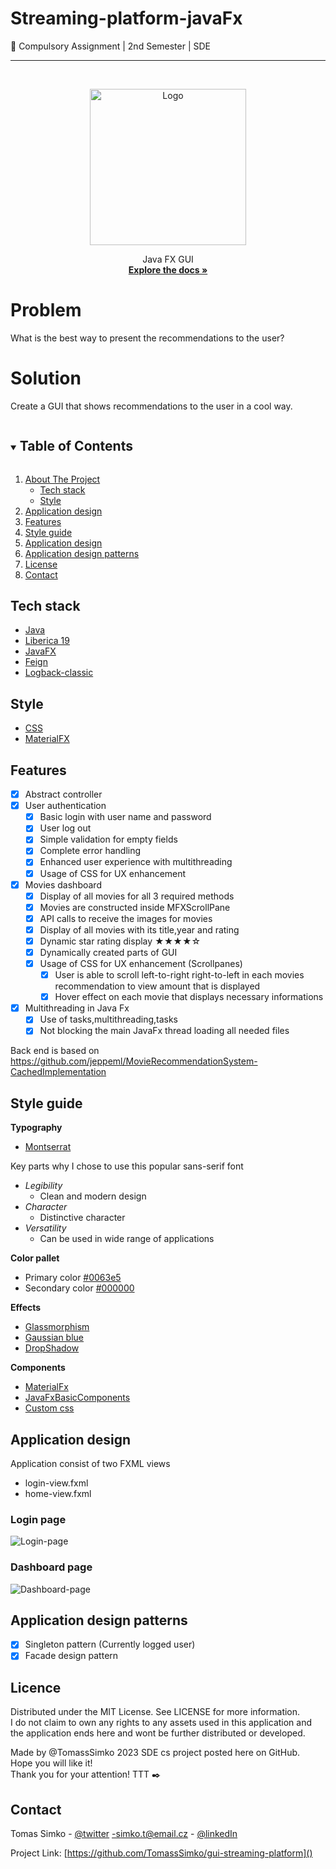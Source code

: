 <!-- PROJECT SHIELDS -->
<!--
*** I'm using markdown "reference style" links for readability.
*** Reference links are enclosed in brackets [ ] instead of parentheses ( ).
*** See the bottom of this document for the declaration of the reference variables
*** for contributors-url, forks-url, etc. This is an optional, concise syntax you may use.
*** https://www.markdownguide.org/basic-syntax/#reference-style-links
-->

# Streaming-platform-javaFx

:school_satchel: Compulsory Assignment | 2nd Semester | SDE

---

<!-- PROJECT LOGO -->
<br />
<p align="center">
  <a href="https://user-images.githubusercontent.com/72190589/218590235-65100c9b-90df-4731-a3da-ee8e570823b0.png">
    <img src="https://user-images.githubusercontent.com/72190589/218590235-65100c9b-90df-4731-a3da-ee8e570823b0.png" alt="Logo" width="250">
  </a>
  <p align="center">
    Java FX GUI
    <br />
    <a href="https://github.com/TomassSimko/Private-Movie-Collection"><strong>Explore the docs »</strong></a>
    <br />
  </p>

# Problem

What is the best way to present the recommendations to the user?

# Solution

Create a GUI that shows recommendations to the user in a cool way.

<!-- TABLE OF CONTENTS -->
<details open="open">
  <summary><h2 style="display: inline-block">Table of Contents</h2></summary>
  <ol>
    <li>
      <a href="#">About The Project</a>
      <ul>
        <li><a href="#tech-stack">Tech stack</a></li>
        <li><a href="#style">Style</a></li>
      </ul>
    </li>
    <li><a href="#application-design">Application design</a></li>
    <li><a href="#features">Features</a></li>
    <li><a href="#style-guide">Style guide</a></li>
    <li><a href="#application-design">Application design</a></li>
    <li><a href="#application-design-patterns">Application design patterns</a></li>
    <li><a href="#licence">License</a></li>
    <li><a href="#contact">Contact</a></li>
  </ol>
</details>

## Tech stack

* [Java](https://www.java.com/en/)
* [Liberica 19](https://bell-sw.com/libericajdk/)
* [JavaFX](https://openjfx.io/)
* [Feign](https://github.com/OpenFeign/feign)
* [Logback-classic](https://logback.qos.ch/)

## Style

* [CSS](https://developer.mozilla.org/en-US/docs/Web/CSS/Reference)
* [MaterialFX](https://github.com/palexdev/MaterialFX)

<!-- ABOUT THE PROJECT -->

## Features

- [x] Abstract controller
- [x] User authentication
    - [x] Basic login with user name and password
    - [x] User log out
    - [x] Simple validation for empty fields
    - [x] Complete error handling
    - [x] Enhanced user experience with multithreading
    - [x] Usage of CSS for UX enhancement
- [x] Movies dashboard
    - [x] Display of all movies for all 3 required methods
    - [x] Movies are constructed inside MFXScrollPane
    - [x] API calls to receive the images for movies
    - [x] Display of all movies with its title,year and rating
    - [x] Dynamic star rating display ★★★★☆
    - [x] Dynamically created parts of GUI
    - [x] Usage of CSS for UX enhancement (Scrollpanes)
        - [x] User is able to scroll left-to-right right-to-left in each movies recommendation to view amount that is
          displayed
        - [x] Hover effect on each movie that displays necessary informations
- [x] Multithreading in Java Fx
    - [x] Use of tasks,multithreading,tasks
    - [X] Not blocking the main JavaFx thread loading all needed files

Back end is based on <br>
https://github.com/jeppeml/MovieRecommendationSystem-CachedImplementation

## Style guide

**Typography**

* [Montserrat](https://fonts.google.com/specimen/Montserrat)

Key parts why I chose to use this popular sans-serif font

* _Legibility_
    * Clean and modern design
* _Character_
    * Distinctive character
* _Versatility_
    * Can be used in wide range of applications

**Color pallet**

* Primary color  [#0063e5]()
* Secondary color [#000000]()

**Effects**

* [Glassmorphism]()
* [Gaussian blue]()
* [DropShadow]()

**Components**

* [MaterialFx]()
* [JavaFxBasicComponents]()
* [Custom css]()

## Application design

Application consist of two FXML views

- login-view.fxml
- home-view.fxml

### Login page

![Login-page](https://user-images.githubusercontent.com/72190589/218592107-4080de78-063d-4d9b-a733-bb6bcccde2b7.png)

### Dashboard page

![Dashboard-page](https://user-images.githubusercontent.com/72190589/218592132-4e4758a6-89b5-4c07-a78a-2ed995acf889.png)

## Application design patterns

- [x] Singleton pattern (Currently logged user)
- [x] Facade design pattern

## Licence

Distributed under the MIT License. See LICENSE for more information. <br/>
I do not claim to own any rights to any assets used in this application and the application ends here and wont be further distributed or developed.

Made by @TomassSimko
2023 SDE cs project posted here on GitHub. <br>
Hope you will like it! <br>
Thank you for your attention!
TTT :black_nib:

## Contact

Tomas Simko - [@twitter](https://twitter.com/TomasSimko_)
-simko.t@email.cz - [@linkedIn](https://www.linkedin.com/in/tomas-simko/)

Project Link: [https://github.com/TomassSimko/gui-streaming-platform]()

<!-- MARKDOWN LINKS & IMAGES -->
<!-- https://www.markdownguide.org/basic-syntax/#reference-style-links -->
